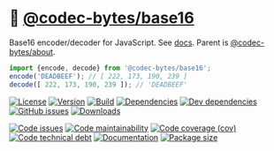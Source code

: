 :fax:
[@codec-bytes/base16](https://codec-bytes.github.io/base16)
==

Base16 encoder/decoder for JavaScript.
See [docs](https://codec-bytes.github.io/base16/index.html).
Parent is [@codec-bytes/about](https://github.com/codec-bytes/about).

```js
import {encode, decode} from '@codec-bytes/base16';
encode('DEADBEEF'); // [ 222, 173, 190, 239 ]
decode([ 222, 173, 190, 239 ]); // 'DEADBEEF'
```

[![License](https://img.shields.io/github/license/codec-bytes/base16.svg)](https://raw.githubusercontent.com/codec-bytes/base16/main/LICENSE)
[![Version](https://img.shields.io/npm/v/@codec-bytes/base16.svg)](https://www.npmjs.org/package/@codec-bytes/base16)
[![Build](https://img.shields.io/travis/codec-bytes/base16/main.svg)](https://travis-ci.org/codec-bytes/base16/branches)
[![Dependencies](https://img.shields.io/david/codec-bytes/base16.svg)](https://david-dm.org/codec-bytes/base16)
[![Dev dependencies](https://img.shields.io/david/dev/codec-bytes/base16.svg)](https://david-dm.org/codec-bytes/base16?type=dev)
[![GitHub issues](https://img.shields.io/github/issues/codec-bytes/base16.svg)](https://github.com/codec-bytes/base16/issues)
[![Downloads](https://img.shields.io/npm/dm/@codec-bytes/base16.svg)](https://www.npmjs.org/package/@codec-bytes/base16)

[![Code issues](https://img.shields.io/codeclimate/issues/codec-bytes/base16.svg)](https://codeclimate.com/github/codec-bytes/base16/issues)
[![Code maintainability](https://img.shields.io/codeclimate/maintainability/codec-bytes/base16.svg)](https://codeclimate.com/github/codec-bytes/base16/trends/churn)
[![Code coverage (cov)](https://img.shields.io/codecov/c/gh/codec-bytes/base16/main.svg)](https://codecov.io/gh/codec-bytes/base16)
[![Code technical debt](https://img.shields.io/codeclimate/tech-debt/codec-bytes/base16.svg)](https://codeclimate.com/github/codec-bytes/base16/trends/technical_debt)
[![Documentation](https://codec-bytes.github.io/base16/badge.svg)](https://codec-bytes.github.io/base16/source.html)
[![Package size](https://img.shields.io/bundlephobia/minzip/@codec-bytes/base16)](https://bundlephobia.com/result?p=@codec-bytes/base16)
